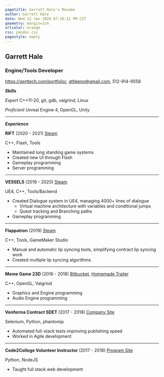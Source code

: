```yaml
---
pagetitle: Garrett Hale's Resume
author: Garrett Hale
date: Wed 22 Jan 2020 07:16:12 PM CST
geometry: margin=2cm
urlcolor: orange
css: pandoc.css
pagestyle: empty
---
```


## Garrett Hale

### Engine/Tools Developer

<https://gerttech.com/portfolio/>, <gthkeno@gmail.com>, 512-914-9558

**_Skills_**

_Expert_ C++11-20, git, gdb, valgrind, Linux

_Proficient_ Unreal Engine 4, OpenGL, Unity

---

**_Experience_**

**RIFT** (2020 - 2021) [Steam](https://store.steampowered.com/app/39120/RIFT/)

C++, Flash, Tools

- Maintained long standing game systems
- Created new UI through Flash
- Gameplay programming
- Server programming

---

**VESSELS** (2019 - 2020) [Steam](https://store.steampowered.com/app/1371330/Vessels/)

UE4, C++, Tools/Backend

- Created Dialogue system in UE4, managing 4000+ lines of dialogue
  - Virtual machine architecture with variables and conditional jumps
  - Quest tracking and Branching paths
- Gameplay programming

---

**Flappatron** (2019) [Steam](https://store.steampowered.com/app/1009750/Flappatron/)

C++, Tools, GameMaker Studio

- Manual and automatic lip syncing tools, simplifying contract lip syncing work
- Created multiple lip syncing algorithms

---

**Meme Game 23D** (2016 - 2018) [Bitbucket](https://bitbucket.org/Gertkeno/meme-game-23d),
[Homemade Trailer](https://youtu.be/p9rINCeBq4s)

C++, OpenGL, Valgrind

- Graphics and Engine programming
- Audio Engine programming

---

**Venforma Contract SDET** (2017 - 2018) [Company Site](http://www.venforma.com/)

Selenium, Python, phantomjs

- Automated full-stack tests improving publishing speed
- Worked in Agile development

---

**Code2College Volunteer Instructor** (2017 - 2018) [Program Site](https://code2college.org/)

Python, NodeJS

- Taught full stack web development
